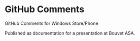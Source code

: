 GitHub Comments
======================

GitHub Comments for Windows Store/Phone

Published as documentation for a presentation at Bouvet ASA.
